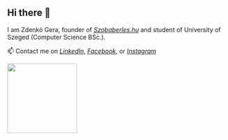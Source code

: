 ## Hi there 👋

I am Zdenkó Gera, founder of *[Szobaberles.hu](https://www.szobaberles.hu/)* and student of University of Szeged (Computer Science BSc.).

📫 Contact me
on *[LinkedIn](https://www.linkedin.com/in/zdenk%C3%B3-gera-952543309/)*,
 *[Facebook](https://www.facebook.com/zdenko.gera)*,
or *[Instagram](https://www.instagram.com/zdenko_gera/)*

<img src="https://github.com/user-attachments/assets/ccdf19c2-067f-4810-97e7-e209ea2c5bda" style="width: 10rem;">
